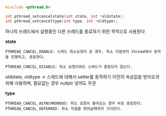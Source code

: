 ```c++
#include <pthread.h>

int pthread_setcancelstate(int state, int *oldstate);
int pthread_setcanceltype(int type, int *oldtype);
```
하나의 쓰레드에서 실행중인 다른 쓰레드를 종료하기 위한 목적으로 사용된다

**state**
```
PTHREAD_CANCEL_ENABLE: 스레드 취소요청이 온 경우, 취소 지점까지 thread에서 동작을 진행하고, 종료한다.

PTHREAD_CANCEL_DISABLE: 취소 요청이와도 스레드가 종료되지 않는다. 
```

oldstate, oldtype -> 스레드에 대해서 setter를 동작하기 이전의 속상값을 받아오귀 위해 사용하며, 필요없는 경우 nullptr 넣어도 무관

**type**
```
PTHREAD_CANCEL_ASYNCHRONOUS: 취소 요청이 들어오는 경우 바로 종료한다.
PTHREAD_CANCEL_DEFERRED: 취소 지점을 벗어날때까지 기다린다.
```
